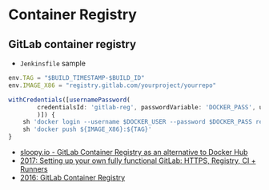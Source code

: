 # Container Registry


## GitLab container registry


* `Jenkinsfile` sample
```javascript
env.TAG = "$BUILD_TIMESTAMP-$BUILD_ID"
env.IMAGE_X86 = "registry.gitlab.com/yourproject/yourrepo"

withCredentials([usernamePassword(
        credentialsId: 'gitlab-reg', passwordVariable: 'DOCKER_PASS', usernameVariable: 'DOCKER_USER'
        )]) {
    sh 'docker login --username $DOCKER_USER --password $DOCKER_PASS registry.gitlab.com'
    sh 'docker push ${IMAGE_X86}:${TAG}'
}
```

* [sloopy.io - GitLab Container Registry as an alternative to Docker Hub](https://sloppy.io/gitlab-container-registry-alternative-docker-hub/)
* [2017: Setting up your own fully functional GitLab: HTTPS, Registry, CI + Runners](https://gitlabfan.com/setting-up-your-own-fully-functional-gitlab-https-registry-ci-runners-79901ac617c0)
* [2016: GitLab Container Registry](https://about.gitlab.com/blog/2016/05/23/gitlab-container-registry/)

